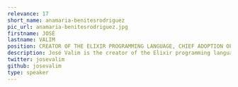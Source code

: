 ```yaml
---
relevance: 17
short_name: anamaria-benitesrodriguez
pic_url: anamaria-benitesrodriguez.jpg
firstname: JOSÉ
lastname: VALIM
position: CREATOR OF THE ELIXIR PROGRAMMING LANGUAGE, CHIEF ADOPTION OFFICER AT DASHBIT
description: José Valim is the creator of the Elixir programming language. He and his team at Dashbit help startups and enterprises adopt and run Elixir in production while contributing to the ecosystem through sustainable Open Source.
twitter: josevalim
github: josevalim
type: speaker
---
```

